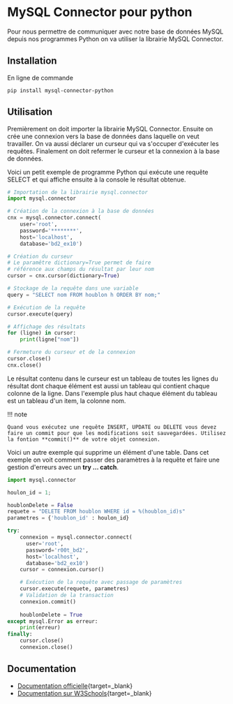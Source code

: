# MySQL Connector pour python

Pour nous permettre de communiquer avec notre base de données MySQL depuis nos programmes Python on va utiliser la librairie MySQL Connector.

## Installation

En ligne de commande 

``````
pip install mysql-connector-python
``````

## Utilisation

Premièrement on doit importer la librairie MySQL Connector. Ensuite on crée une connexion vers la base de données dans laquelle on veut travailler. On va aussi déclarer un curseur qui va s'occuper d'exécuter les requêtes. Finalement on doit refermer le curseur et la connexion à la base de données. 

Voici un petit exemple de programme Python qui exécute une requête SELECT et qui affiche ensuite à la console le résultat obtenue.

```python title="select_exemple.py" linenums="1" hl_lines="5-9 14 20 27-28"
# Importation de la librairie mysql.connector
import mysql.connector

# Création de la connexion à la base de données
cnx = mysql.connector.connect(
    user='root', 
    password='********',
    host='localhost',
    database='bd2_ex10')

# Création du curseur
# Le paramêtre dictionary=True permet de faire 
# référence aux champs du résultat par leur nom
cursor = cnx.cursor(dictionary=True)

# Stockage de la requête dans une variable
query = "SELECT nom FROM houblon h ORDER BY nom;"

# Exécution de la requête
cursor.execute(query)

# Affichage des résultats
for (ligne) in cursor:
    print(ligne["nom"])

# Fermeture du curseur et de la connexion
cursor.close()
cnx.close()
```

Le résultat contenu dans le curseur est un tableau de toutes les lignes du résultat dont chaque élément est aussi un tableau qui contient chaque colonne de la ligne. Dans l'exemple plus haut chaque élément du tableau est un tableau d'un item, la colonne nom.

!!! note

    Quand vous exécutez une requête INSERT, UPDATE ou DELETE vous devez faire un commit pour que les modifications soit sauvegardées. Utilisez la fontion **commit()** de votre objet connexion.

Voici un autre exemple qui supprime un élément d'une table. Dans cet exemple on voit comment passer des paramètres à la requête et faire une gestion d'erreurs avec un **try ... catch**.

```python title="delete_exemple.py" linenums="1" hl_lines="20"
import mysql.connector

houlon_id = 1;

houblonDelete = False
requete = "DELETE FROM houblon WHERE id = %(houblon_id)s"
parametres = {'houblon_id' : houlon_id}

try:
    connexion = mysql.connector.connect(
      user='root', 
      password='r00t_bd2',
      host='localhost',
      database='bd2_ex10')
    cursor = connexion.cursor()

    # Exécution de la requête avec passage de paramètres
    cursor.execute(requete, parametres)
    # Validation de la transaction
    connexion.commit()
    
    houblonDelete = True
except mysql.Error as erreur:
    print(erreur)
finally:
    cursor.close()
    connexion.close()
```


## Documentation

- [Documentation officielle](https://dev.mysql.com/doc/connector-python/en/){target=_blank}
- [Documentation sur W3Schools](https://www.w3schools.com/python/python_mysql_getstarted.asp){target=_blank}
